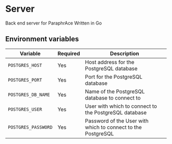 # Server
Back end server for ParaphrAce Written in Go

## Environment variables
| Variable            | Required | Description                                                  |
|---------------------|----------|--------------------------------------------------------------|
| `POSTGRES_HOST`     | Yes      | Host address for the PostgreSQL database                     |
| `POSTGRES_PORT`     | Yes      | Port for the PostgreSQL database                             |
| `POSTGRES_DB_NAME`  | Yes      | Name of the PostgreSQL database to connect to                |
| `POSTGRES_USER`     | Yes      | User with which to connect to the PostgreSQL database        |
| `POSTGRES_PASSWORD` | Yes      | Password of the User with which to connect to the PostgreSQL |
